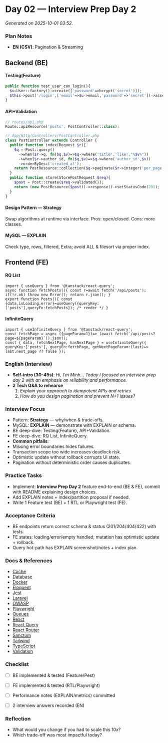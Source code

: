 # Day 02 — Interview Prep Day 2

_Generated on 2025-10-01 03:52._

### Plan Notes
- **EN (CSV)**: Pagination & Streaming

## Backend (BE)

#### Testing(Feature)
```php
public function test_user_can_login(){
  $u=User::factory()->create(['password'=>bcrypt('secret')]);
  $this->post('/login',['email'=>$u->email,'password'=>'secret'])->assertRedirect('/dashboard');
}
```

#### API+Validation
```php
// routes/api.php
Route::apiResource('posts', PostController::class);

// App/Http/Controllers/PostController.php
class PostController extends Controller {
  public function index(Request $r){
    $q = Post::query()
      ->when($r->q, fn($q,$v)=>$q->where('title','like',"%$v%"))
      ->when($r->author_id, fn($q,$v)=>$q->where('author_id',$v))
      ->orderByDesc('created_at');
    return PostResource::collection($q->paginate($r->integer('per_page',20)));
  }
  public function store(StorePostRequest $req){
    $post = Post::create($req->validated());
    return (new PostResource($post))->response()->setStatusCode(201);
  }
}
```

#### Design Pattern — Strategy
Swap algorithms at runtime via interface.
Pros: open/closed. Cons: more classes.

#### MySQL — EXPLAIN
Check type, rows, filtered, Extra; avoid ALL & filesort via proper index.

## Frontend (FE)

#### RQ List
```tsx
import { useQuery } from '@tanstack/react-query';
async function fetchPosts(){ const r=await fetch('/api/posts'); if(!r.ok) throw new Error(); return r.json(); }
export function Posts(){ const {data,isLoading,error}=useQuery({queryKey:['posts'],queryFn:fetchPosts}); /* render */ }
```

#### InfiniteQuery
```tsx
import { useInfiniteQuery } from '@tanstack/react-query';
const fetchPage = async ({pageParam=1})=> (await fetch(`/api/posts?page=${pageParam}`)).json();
const { data, fetchNextPage, hasNextPage } = useInfiniteQuery({ queryKey:['posts'], queryFn:fetchPage, getNextPageParam:(last)=> last.next_page ?? false });
```

### English (Interview)
- **Self-intro (30–45s)**: *Hi, I'm Minh… Today I focused on interview prep day 2 with an emphasis on reliability and performance.*
- **2 Tech Q&A to rehearse**
  1) *Explain your approach to idempotent APIs and retries.*
  2) *How do you design pagination and prevent N+1 issues?*


### Interview Focus
- Pattern: **Strategy** — why/when & trade-offs.
- MySQL: **EXPLAIN** — demonstrate with EXPLAIN or schema.
- BE deep-dive: Testing(Feature), API+Validation.
- FE deep-dive: RQ List, InfiniteQuery.
- **Common pitfalls**:
- Missing error boundaries hides failures.
- Transaction scope too wide increases deadlock risk.
- Optimistic update without rollback corrupts UI state.
- Pagination without deterministic order causes duplicates.


### Practice Tasks
- Implement: **Interview Prep Day 2** feature end-to-end (BE & FE), commit with README explaining design choices.
- Add EXPLAIN notes + index/partition proposal if needed.
- Write 1 Feature test (BE) + 1 RTL or Playwright test (FE).


### Acceptance Criteria
- BE endpoints return correct schema & status (201/204/404/422) with tests.
- FE states: loading/error/empty handled; mutation has optimistic update + rollback.
- Query hot-path has EXPLAIN screenshot/notes + index plan.


### Docs & References
- [Cache](https://laravel.com/docs/cache)
- [Database](https://dev.mysql.com/doc/)
- [Docker](https://docs.docker.com/)
- [Eloquent](https://laravel.com/docs/eloquent)
- [Jest](https://jestjs.io/docs/getting-started)
- [Laravel](https://laravel.com/docs)
- [OWASP](https://owasp.org/www-project-top-ten/)
- [Playwright](https://playwright.dev/docs/intro)
- [Queues](https://laravel.com/docs/queues)
- [React](https://react.dev/learn)
- [React Query](https://tanstack.com/query/latest)
- [React Router](https://reactrouter.com/en/main)
- [Sanctum](https://laravel.com/docs/sanctum)
- [Tailwind](https://tailwindcss.com/docs)
- [TypeScript](https://www.typescriptlang.org/docs/)
- [Validation](https://laravel.com/docs/validation)

### Checklist
- [ ] BE implemented & tested (Feature/Pest)
- [ ] FE implemented & tested (RTL/Playwright)
- [ ] Performance notes (EXPLAIN/metrics) committed
- [ ] 2 interview answers recorded (EN)


### Reflection
- What would you change if you had to scale this 10x?
- Which trade-off was most impactful today?